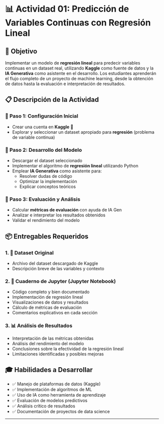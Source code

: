 # 📊 Actividad 01: Predicción de Variables Continuas con Regresión Lineal

## 🎯 Objetivo

Implementar un modelo de **regresión lineal** para predecir variables continuas en un dataset real, utilizando **Kaggle** como fuente de datos y la **IA Generativa** como asistente en el desarrollo. Los estudiantes aprenderán el flujo completo de un proyecto de machine learning, desde la obtención de datos hasta la evaluación e interpretación de resultados.

## 📋 Descripción de la Actividad

### 🔹 Paso 1: Configuración Inicial
- Crear una cuenta en **Kaggle** 🔗
- Explorar y seleccionar un dataset apropiado para **regresión** (problema de variable continua)

### 🔹 Paso 2: Desarrollo del Modelo
- Descargar el dataset seleccionado
- Implementar el algoritmo de **regresión lineal** utilizando Python
- Emplear **IA Generativa** como asistente para:
  - Resolver dudas de código
  - Optimizar la implementación
  - Explicar conceptos teóricos

### 🔹 Paso 3: Evaluación y Análisis
- Calcular **métricas de evaluación** con ayuda de IA Gen
- Analizar e interpretar los resultados obtenidos
- Validar el rendimiento del modelo

## 📦 Entregables Requeridos

### 1. 📁 Dataset Original
- Archivo del dataset descargado de Kaggle
- Descripción breve de las variables y contexto

### 2. 🐍 Cuaderno de Jupyter (Jupyter Notebook)
- Código completo y bien documentado
- Implementación de regresión lineal
- Visualizaciones de datos y resultados
- Cálculo de métricas de evaluación
- Comentarios explicativos en cada sección

### 3. 📊 Análisis de Resultados
- Interpretación de las métricas obtenidas
- Análisis del rendimiento del modelo
- Conclusiones sobre la efectividad de la regresión lineal
- Limitaciones identificadas y posibles mejoras

## 🎓 Habilidades a Desarrollar

- ✅ Manejo de plataformas de datos (Kaggle)
- ✅ Implementación de algoritmos de ML
- ✅ Uso de IA como herramienta de aprendizaje
- ✅ Evaluación de modelos predictivos
- ✅ Análisis crítico de resultados
- ✅ Documentación de proyectos de data science

---

